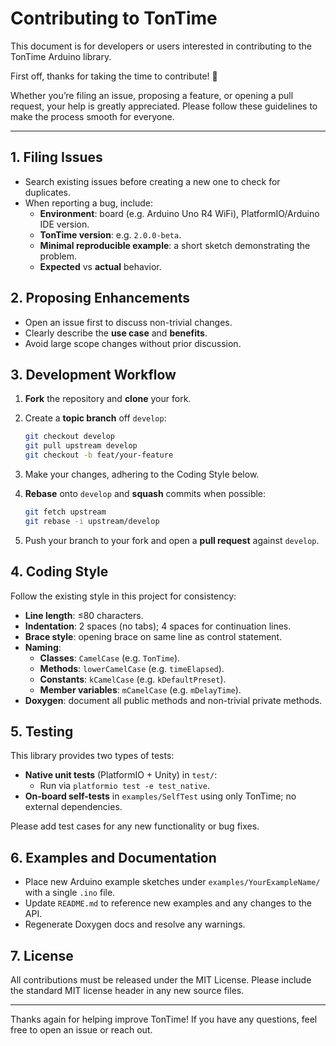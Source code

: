 # Contributing to TonTime

This document is for developers or users interested in contributing to the TonTime Arduino library.

First off, thanks for taking the time to contribute! 🎉

Whether you’re filing an issue, proposing a feature, or opening a pull request, your help is greatly appreciated. Please follow these guidelines to make the process smooth for everyone.

---

## 1. Filing Issues

- Search existing issues before creating a new one to check for duplicates.
- When reporting a bug, include:
  - **Environment**: board (e.g. Arduino Uno R4 WiFi), PlatformIO/Arduino IDE version.
  - **TonTime version**: e.g. `2.0.0-beta`.
  - **Minimal reproducible example**: a short sketch demonstrating the problem.
  - **Expected** vs **actual** behavior.

## 2. Proposing Enhancements

- Open an issue first to discuss non-trivial changes.
- Clearly describe the **use case** and **benefits**.
- Avoid large scope changes without prior discussion.

## 3. Development Workflow

1. **Fork** the repository and **clone** your fork.
2. Create a **topic branch** off `develop`:

   ```bash
   git checkout develop
   git pull upstream develop
   git checkout -b feat/your-feature
   ```

3. Make your changes, adhering to the Coding Style below.
4. **Rebase** onto `develop` and **squash** commits when possible:

   ```bash
   git fetch upstream
   git rebase -i upstream/develop
   ```

5. Push your branch to your fork and open a **pull request** against `develop`.

## 4. Coding Style

Follow the existing style in this project for consistency:

- **Line length**: ≤80 characters.
- **Indentation**: 2 spaces (no tabs); 4 spaces for continuation lines.
- **Brace style**: opening brace on same line as control statement.
- **Naming**:
  - **Classes**: `CamelCase` (e.g. `TonTime`).
  - **Methods**: `lowerCamelCase` (e.g. `timeElapsed`).
  - **Constants**: `kCamelCase` (e.g. `kDefaultPreset`).
  - **Member variables**: `mCamelCase` (e.g. `mDelayTime`).
- **Doxygen**: document all public methods and non-trivial private methods.

## 5. Testing

This library provides two types of tests:

- **Native unit tests** (PlatformIO + Unity) in `test/`:
  - Run via `platformio test -e test_native`.
- **On-board self-tests** in `examples/SelfTest` using only TonTime; no external dependencies.

Please add test cases for any new functionality or bug fixes.

## 6. Examples and Documentation

- Place new Arduino example sketches under `examples/YourExampleName/` with a single `.ino` file.
- Update `README.md` to reference new examples and any changes to the API.
- Regenerate Doxygen docs and resolve any warnings.

## 7. License

All contributions must be released under the MIT License. Please include the standard MIT license header in any new source files.

---

Thanks again for helping improve TonTime! If you have any questions, feel free to open an issue or reach out.
